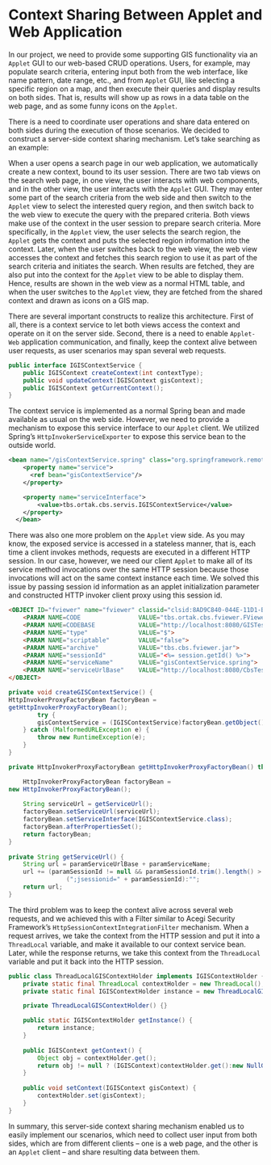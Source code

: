 # Context Sharing Between Applet and Web Application
In our project, we need to provide some supporting GIS functionality via an `Applet` GUI to our web-based CRUD operations. 
Users, for example, may populate search criteria, entering input both from the web interface, like name pattern, date 
range, etc., and from `Applet` GUI, like selecting a specific region on a map, and then execute their queries and display 
results on both sides. That is, results will show up as rows in a data table on the web page, and as some funny icons on 
the `Applet`.

There is a need to coordinate user operations and share data entered on both sides during the execution of those scenarios. 
We decided to construct a server-side context sharing mechanism. Let’s take searching as an example:

When a user opens a search page in our web application, we automatically create a new context, bound to its user session. 
There are two tab views on the search web page, in one view, the user interacts with web components, and in the other view, 
the user interacts with the `Applet` GUI. They may enter some part of the search criteria from the web side and then switch 
to the `Applet` view to select the interested query region, and then switch back to the web view to execute the query with 
the prepared criteria. Both views make use of the context in the user session to prepare search criteria. More specifically, 
in the `Applet` view, the user selects the search region, the `Applet` gets the context and puts the selected region 
information into the context. Later, when the user switches back to the web view, the web view accesses the context and 
fetches this search region to use it as part of the search criteria and initiates the search. When results are fetched, 
they are also put into the context for the `Applet` view to be able to display them. Hence, results are shown in the web 
view as a normal HTML table, and when the user switches to the `Applet` view, they are fetched from the shared context 
and drawn as icons on a GIS map.

There are several important constructs to realize this architecture. First of all, there is a context service to let both 
views access the context and operate on it on the server side. Second, there is a need to enable `Applet-Web` application 
communication, and finally, keep the context alive between user requests, as user scenarios may span several web requests.

```java
public interface IGISContextService {
    public IGISContext createContext(int contextType);
    public void updateContext(IGISContext gisContext);
    public IGISContext getCurrentContext();
}
```

The context service is implemented as a normal Spring bean and made available as usual on the web side. However, we need 
to provide a mechanism to expose this service interface to our `Applet` client. We utilized Spring’s 
`HttpInvokerServiceExporter` to expose this service bean to the outside world.

```xml
<bean name="/gisContextService.spring" class="org.springframework.remoting.httpinvoker.HttpInvokerServiceExporter">
    <property name="service">
      <ref bean="gisContextService"/>
    </property>

    <property name="serviceInterface">
        <value>tbs.ortak.cbs.servis.IGISContextService</value>
    </property>
  </bean>
```

There was also one more problem on the `Applet` view side. As you may know, the exposed service is accessed in a stateless 
manner, that is, each time a client invokes methods, requests are executed in a different HTTP session. In our case, however, 
we need our client `Applet` to make all of its service method invocations over the same HTTP session because those invocations 
will act on the same context instance each time. We solved this issue by passing session id information as an applet 
initialization parameter and constructed HTTP invoker client proxy using this session id.

```html
<OBJECT ID="fviewer" name="fviewer" classid="clsid:8AD9C840-044E-11D1-B3E9-00805F499D93" width="900" height="600" align="CENTER">
    <PARAM NAME=CODE                VALUE="tbs.ortak.cbs.fviewer.FViewerApplet">
    <PARAM NAME=CODEBASE            VALUE="http://localhost:8080/GISTestWebApp/fviewerlib">
    <PARAM NAME="type"              VALUE="$">
    <PARAM NAME="scriptable"        VALUE="false">
    <PARAM NAME="archive"           VALUE="tbs.cbs.fviewer.jar">
    <PARAM NAME="sessionId"         VALUE="<%= session.getId() %>">
    <PARAM NAME="serviceName"       VALUE="gisContextService.spring">
    <PARAM NAME="serviceUrlBase"    VALUE="http://localhost:8080/CbsTestWebApp/">
</OBJECT>
```
```java
private void createGISContextService() {
HttpInvokerProxyFactoryBean factoryBean = 
getHttpInvokerProxyFactoryBean();
        try {
        gisContextService = (IGISContextService)factoryBean.getObject();
    } catch (MalformedURLException e) {
        throw new RuntimeException(e);
    }
}

private HttpInvokerProxyFactoryBean getHttpInvokerProxyFactoryBean() throws MalformedURLException {

    HttpInvokerProxyFactoryBean factoryBean = 
new HttpInvokerProxyFactoryBean();
        
    String serviceUrl = getServiceUrl();
    factoryBean.setServiceUrl(serviceUrl);
    factoryBean.setServiceInterface(IGISContextService.class);
    factoryBean.afterPropertiesSet();
    return factoryBean;
}
    
private String getServiceUrl() {
    String url = paramServiceUrlBase + paramServiceName;
    url += (paramSessionId != null && paramSessionId.trim().length() > 0) ? 
                (";jsessionid=" + paramSessionId):"";
    return url;
}
```
The third problem was to keep the context alive across several web requests, and we achieved this with a Filter similar 
to Acegi Security Framework’s `HttpSessionContextIntegrationFilter` mechanism. When a request arrives, we take the context 
from the HTTP session and put it into a `ThreadLocal` variable, and make it available to our context service bean. Later, 
while the response returns, we take this context from the `ThreadLocal` variable and put it back into the HTTP session.

```java
public class ThreadLocalGISContextHolder implements IGISContextHolder {
    private static final ThreadLocal contextHolder = new ThreadLocal();
    private static final IGISContextHolder instance = new ThreadLocalGISContextHolder();

    private ThreadLocalGISContextHolder() {}

    public static IGISContextHolder getInstance() {
        return instance;
    }
    
    public IGISContext getContext() {
        Object obj = contextHolder.get();
        return obj != null ? (IGISContext)contextHolder.get():new NullGISContext();
    }
    
    public void setContext(IGISContext gisContext) {
        contextHolder.set(gisContext);
    }
}
```

In summary, this server-side context sharing mechanism enabled us to easily implement our scenarios, which need to collect 
user input from both sides, which are from different clients – one is a web page, and the other is an `Applet` client – and 
share resulting data between them.
